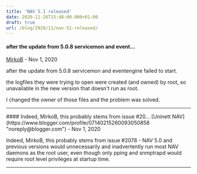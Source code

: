 ```yaml
---
title: 'NAV 5.1 released'
date: 2020-11-26T15:48:00.000+01:00
draft: true
url: /blog/2020/11/nav-51-released/
---
```


#### after the update from 5.0.8 servicemon and event...
[MirkoB](https://www.blogger.com/profile/03698053043217481801 "noreply@blogger.com") - <time datetime="2020-11-30T11:20:02.441+01:00">Nov 1, 2020</time>

after the update from 5.0.8 servicemon and eventengine failed to start.  
  
the logfiles they were trying to open were created (and owned) by root, so unavailable in the new version that doesn't run as root.  
  
I changed the owner of those files and the problem was solved.
<hr />
#### Indeed, MirkoB, this probably stems from issue #20...
[Uninett NAV](https://www.blogger.com/profile/07140215260093050858 "noreply@blogger.com") - <time datetime="2020-11-30T11:28:56.911+01:00">Nov 1, 2020</time>

Indeed, MirkoB, this probably stems from issue #2078 - NAV 5.0 and previous versions would unnecessarily and inadvertently run most NAV daemons as the root user, even though only pping and snmptrapd would require root level privileges at startup time.
<hr />
